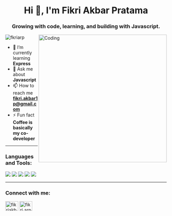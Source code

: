 <h1 align="center">Hi 👋, I'm Fikri Akbar Pratama</h1>
<h3 align="center">Growing with code, learning, and building with Javascript.</h3>
<img align="right" alt="Coding" width="400" src="https://camo.githubusercontent.com/c50778302259b0f7ce93da47d3e77729929875c1992e689228af48b6589a8993/68747470733a2f2f696d6167652e6962622e636f2f6a456b6364642f66726f6e745f656e645f646576656c6f706572735f6f70656e696e67735f312e676966" />

<p align="left"> 
  <img src="https://komarev.com/ghpvc/?username=fkriarp&label=Profile%20views&color=0e75b6&style=flat" alt="fkriarp" /> 
</p>

- 🌱 I’m currently learning **Express**
- 💬 Ask me about **Javascript**
- 📫 How to reach me **fikri.akbar1p@gmail.com**
- ⚡ Fun fact **Coffee is basically my co-developer**

---

<h3 align="left">Languages and Tools:</h3>
<p align="left">
  <img src="https://img.shields.io/badge/Laravel-FF2D20?style=for-the-badge&logo=laravel&logoColor=white" />
  <img src="https://img.shields.io/badge/JavaScript-F7DF1E?style=for-the-badge&logo=javascript&logoColor=black" />
  <img src="https://img.shields.io/badge/Next.js-000000?style=for-the-badge&logo=nextdotjs&logoColor=white" />
  <img src="https://img.shields.io/badge/React-61DAFB?style=for-the-badge&logo=react&logoColor=black" />
  <img src="https://img.shields.io/badge/Express.js-FFFFFF?style=for-the-badge&logo=express&logoColor=black" />
</p>


---

<h3 align="left">Connect with me:</h3>
<p align="left">
<a href="https://linkedin.com/in/fikriakbarp" target="blank"><img align="center" src="https://raw.githubusercontent.com/rahuldkjain/github-profile-readme-generator/master/src/images/icons/Social/linked-in-alt.svg" alt="fikriakbarp" height="30" width="40" /></a>
<a href="https://instagram.com/fikri.arp" target="blank"><img align="center" src="https://raw.githubusercontent.com/rahuldkjain/github-profile-readme-generator/master/src/images/icons/Social/instagram.svg" alt="fikri.arp" height="30" width="40" /></a>
</p>
